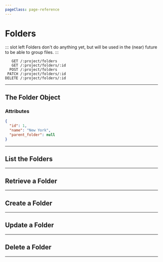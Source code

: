 ```yaml
---
pageClass: page-reference
---
```


# Folders

<two-up>

::: slot left
Folders don't do anything yet, but will be used in the (near) future to be able to group files.
:::

<info-box title="Endpoints" slot="right">

```endpoints
   GET /:project/folders
   GET /:project/folders/:id
  POST /:project/folders
 PATCH /:project/folders/:id
DELETE /:project/folders/:id
```

</info-box>
</two-up>

---

## The Folder Object

### Attributes

<two-up>
<template slot="left">
<def-list>

#### id <def-type>integer</def-type>
Unique identifier for the folder.

#### name <def-type>string</def-type>
Name of the folder.

#### parent_folder <def-type>integer</def-type>
Unique identifier of the parent folder. This allows for nested folders.

</def-list>
</template>

<info-box title="Folder Object" slot="right" class="sticky">

```json
{
  "id": 1,
  "name": "New York",
  "parent_folder": null
}
```

</info-box>
</two-up>

---

## List the Folders

<two-up>
<template slot="left">

List the folders.

### Parameters

<def-list>

!!! include params/project.md !!!

</def-list>

### Query

<def-list>

!!! include query/fields.md !!!
!!! include query/limit.md !!!
!!! include query/offset.md !!!
!!! include query/page.md !!!
!!! include query/sort.md !!!
!!! include query/single.md !!!
!!! include query/filter.md !!!
!!! include query/q.md !!!
!!! include query/meta.md !!!

</def-list>

### Returns

Returns an array of [folder objects](#the-folder-object).

</template>

<template slot="right">
<div class="sticky">
<info-box title="Endpoint">

```endpoints
   GET /:project/folders
```

</info-box>
<info-box title="Response">

```json
{
  "data": [
    {
      "id": 1,
      "name": "New York",
      "parent_folder": null
    },
    { ... },
    { ... }
  ]
}
```

</info-box>
</div>
</template>
</two-up>

---

## Retrieve a Folder

<two-up>
<template slot="left">

Retrieve a single folder by unique identifier.

### Parameters

<def-list>

!!! include params/project.md !!!
!!! include params/id.md !!!

</def-list>

### Query

<def-list>

!!! include query/fields.md !!!
!!! include query/meta.md !!!

</def-list>

### Returns

Returns the [folder object](#the-folder-object) for the given unique identifier.

</template>

<template slot="right">
<div class="sticky">
<info-box title="Endpoint">

```endpoints
   GET /:project/folders/:id
```

</info-box>

<info-box title="Response">

```json
{
  "data": {
    "id": 1,
    "name": "New York",
    "parent_folder": null
  }
}
```

</info-box>
</div>
</template>
</two-up>

---

## Create a Folder

<two-up>
<template slot="left">

Create a new folder.

### Parameters

<def-list>

!!! include params/project.md !!!

</def-list>

### Attributes

<def-list>

#### name <def-type alert>required</def-type>
Name of the folder.

#### parent_folder <def-type>optional</def-type>
Unique identifier of the parent folder. This allows for nested folders.

</def-list>

### Query

<def-list>

!!! include query/fields.md !!!
!!! include query/meta.md !!!

</def-list>

### Returns

Returns the [folder object](#the-folder-object) for the folder that was just created.

</template>

<template slot="right">
<div class="sticky">
<info-box title="Endpoint">

```endpoints
  POST /:project/folders
```

</info-box>

<info-box title="Request">

```json
{
  "name": "Amsterdam"
}
```

</info-box>

<info-box title="Response">

```json
{
  "data": {
    "id": 5,
    "name": "Amsterdam",
    "parent_folder": null
  }
}
```

</info-box>
</div>
</template>
</two-up>

---

## Update a Folder

<two-up>
<template slot="left">

Update an existing folder

### Parameters

<def-list>

!!! include params/project.md !!!
!!! include params/id.md !!!

</def-list>

### Attributes

<def-list>

#### name <def-type alert>optional</def-type>
Name of the folder. Can't be null or empty.

#### parent_folder <def-type>optional</def-type>
Unique identifier of the parent folder. This allows for nested folders.

</def-list>

### Query

<def-list>

!!! include query/fields.md !!!
!!! include query/meta.md !!!

</def-list>

### Returns

Returns the [folder object](#the-folder-object) for the folder that was just updated.

</template>

<template slot="right">
<div class="sticky">
<info-box title="Endpoint">

```endpoints
 PATCH /:project/folders/:id
```

</info-box>

<info-box title="Request">

```json
{
  "parent_folder": 3
}
```

</info-box>

<info-box title="Response">

```json
{
  "data": {
    "id": 5,
    "name": "Amsterdam",
    "parent_folder": 3
  }
}
```

</info-box>
</div>
</template>
</two-up>

---

## Delete a Folder

<two-up>
<template slot="left">

Delete an existing folder

### Parameters

<def-list>

!!! include params/project.md !!!
!!! include params/id.md !!!

</def-list>

### Returns

Returns an empty body with HTTP status 204

</template>

<template slot="right">
<div class="sticky">
<info-box title="Endpoint">

```endpoints
DELETE /:project/folders/:id
```

</info-box>
</div>
</template>
</two-up>

---